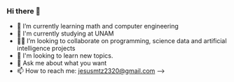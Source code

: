 ### Hi there 👋

- 🌱 I’m currently learning math and computer engineering
- 🔭 I'm currently studying at UNAM
- 👨‍💻 I’m looking to collaborate on programming, science data and artificial intelligence projects
- 🤔 I'm looking to learn new topics.
- 💬 Ask me about what you want
- 📫 How to reach me: jesusmtz2320@gmail.com
-->
